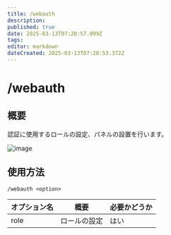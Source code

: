 ```yaml
---
title: /webauth
description: 
published: true
date: 2025-03-13T07:20:57.099Z
tags: 
editor: markdown
dateCreated: 2025-03-13T07:20:53.372Z
---
```


# /webauth
## 概要
認証に使用するロールの設定、パネルの設置を行います。

![image](https://cdn.krnk.org/kuronekoserver/wiki/webauth-bot/webauth.webp)

## 使用方法
```
/webauth <option>
```

オプション名 | 概要 | 必要かどうか
--- | --- | --
role | ロールの設定 | はい
